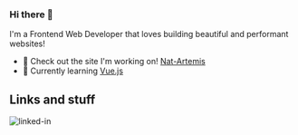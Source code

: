 ### Hi there 👋

I'm a Frontend Web Developer that loves building beautiful and performant websites!
- 🔭 Check out the site I'm working on! [Nat-Artemis](https://inaturalist-artemis.vercel.app/)
- 🌱 Currently learning [Vue.js](https://vuejs.org/)

## Links and stuff

[<img align="left" alt="linked-in" src="https://img.shields.io/badge/linkedin-%230077B5.svg?&style=for-the-badge&logo=linkedin&logoColor=white" />](https://www.linkedin.com/in/luisbe90/)

<!--
**luisb90/luisb90** is a ✨ _special_ ✨ repository because its `README.md` (this file) appears on your GitHub profile.

Here are some ideas to get you started:

- 🔭 I’m currently working on ...
- 🌱 I’m currently learning ...
- 👯 I’m looking to collaborate on ...
- 🤔 I’m looking for help with ...
- 💬 Ask me about ...
- 📫 How to reach me: ...
- 😄 Pronouns: ...
- ⚡ Fun fact: ...
-->
